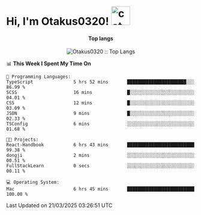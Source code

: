<h1> Hi, I'm Otakus0320! <img src="https://media.giphy.com/media/mGcNjsfWAjY5AEZNw6/giphy.gif" width="50" alt="cat"></h1>

<h4 align="center">Top langs</h4>

<p align="center"><img src="https://github-readme-stats.vercel.app/api/top-langs/?username=Otakus0320&langs_count=10&theme=tokyonight&layout=compact&timestamp={{random_number}}" alt="Otakus0320 :: Top Langs" /></p>

<!--START_SECTION:waka-->
📊 **This Week I Spent My Time On** 

```text
💬 Programming Languages: 
TypeScript               5 hrs 52 mins       ██████████████████████░░░   86.99 % 
SCSS                     16 mins             █░░░░░░░░░░░░░░░░░░░░░░░░   04.01 % 
CSS                      12 mins             █░░░░░░░░░░░░░░░░░░░░░░░░   03.09 % 
JSON                     9 mins              █░░░░░░░░░░░░░░░░░░░░░░░░   02.33 % 
TSConfig                 6 mins              ░░░░░░░░░░░░░░░░░░░░░░░░░   01.68 % 

🐱‍💻 Projects: 
React-Handbook           6 hrs 43 mins       █████████████████████████   99.38 % 
dongji                   2 mins              ░░░░░░░░░░░░░░░░░░░░░░░░░   00.51 % 
FullStackLearn           0 secs              ░░░░░░░░░░░░░░░░░░░░░░░░░   00.11 % 

💻 Operating System: 
Mac                      6 hrs 45 mins       █████████████████████████   100.00 % 
```


 Last Updated on 21/03/2025 03:26:51 UTC
<!--END_SECTION:waka-->
